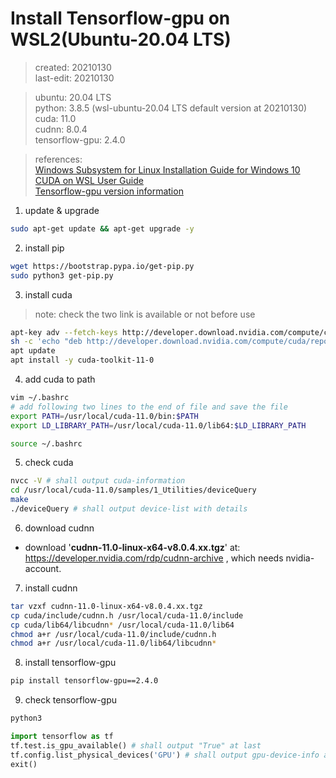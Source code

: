 # Install Tensorflow-gpu on WSL2(Ubuntu-20.04 LTS)
> created: 20210130  
> last-edit: 20210130  


> ubuntu: 20.04 LTS  
> python: 3.8.5 (wsl-ubuntu-20.04 LTS default version at 20210130)  
> cuda: 11.0  
> cudnn: 8.0.4  
> tensorflow-gpu: 2.4.0  


> references:  
> [Windows Subsystem for Linux Installation Guide for Windows 10](https://docs.microsoft.com/en-us/windows/wsl/install-win10)  
> [CUDA on WSL User Guide](https://docs.nvidia.com/cuda/wsl-user-guide/index.html)  
> [Tensorflow-gpu version information](https://www.tensorflow.org/install/source#gpu_support_3)  


1. update & upgrade
```bash 
sudo apt-get update && apt-get upgrade -y
```
2. install pip
```bash
wget https://bootstrap.pypa.io/get-pip.py
sudo python3 get-pip.py
```
3. install cuda
> note: check the two link is available or not before use
```bash
apt-key adv --fetch-keys http://developer.download.nvidia.com/compute/cuda/repos/ubuntu2004/x86_64/7fa2af80.pub
sh -c 'echo "deb http://developer.download.nvidia.com/compute/cuda/repos/ubuntu2004/x86_64 /" > /etc/apt/sources.list.d/cuda.list'
apt update
apt install -y cuda-toolkit-11-0
```
4. add cuda to path
```bash
vim ~/.bashrc
# add following two lines to the end of file and save the file
export PATH=/usr/local/cuda-11.0/bin:$PATH
export LD_LIBRARY_PATH=/usr/local/cuda-11.0/lib64:$LD_LIBRARY_PATH

source ~/.bashrc
```
5. check cuda
```bash
nvcc -V # shall output cuda-information
cd /usr/local/cuda-11.0/samples/1_Utilities/deviceQuery
make
./deviceQuery # shall output device-list with details
```
6. download cudnn
* download '**cudnn-11.0-linux-x64-v8.0.4.xx.tgz**' at: https://developer.nvidia.com/rdp/cudnn-archive , which needs nvidia-account.
7. install cudnn
```bash
tar vzxf cudnn-11.0-linux-x64-v8.0.4.xx.tgz
cp cuda/include/cudnn.h /usr/local/cuda-11.0/include
cp cuda/lib64/libcudnn* /usr/local/cuda-11.0/lib64
chmod a+r /usr/local/cuda-11.0/include/cudnn.h
chmod a+r /usr/local/cuda-11.0/lib64/libcudnn*
```
8. install tensorflow-gpu
```bash
pip install tensorflow-gpu==2.4.0
```
9. check tensorflow-gpu
```bash
python3
```
```python
import tensorflow as tf
tf.test.is_gpu_available() # shall output "True" at last
tf.config.list_physical_devices('GPU') # shall output gpu-device-info at first and device-list at last
exit()
```
